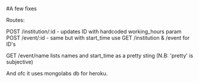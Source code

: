 #A few fixes

Routes:

POST /institution/:id - updates ID with hardcoded working_hours param
POST /event/:id - same but with start_time
use GET /institution & /event for ID's

GET /event/name lists names and start_time as a pretty sting (N.B: 'pretty' is subjective)

And ofc it uses mongolabs db for heroku.

